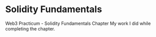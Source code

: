 # Solidity Fundamentals
Web3 Practicum - Solidity Fundamentals Chapter
My work I did while completing the chapter.
